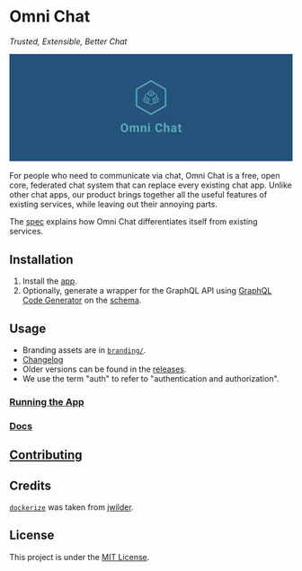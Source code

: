# Omni Chat

_Trusted, Extensible, Better Chat_

![Cover](branding/facebook_cover_photo_2.png)

For people who need to communicate via chat, Omni Chat is a free, open core, federated chat system that can replace every existing chat app. Unlike other chat apps, our product brings together all the useful features of existing services, while leaving out their annoying parts.

The [spec](docs/spec.md) explains how Omni Chat differentiates itself from existing services.

## Installation

1. Install the [app](docs/install.md).
1. Optionally, generate a wrapper for the GraphQL API using [GraphQL Code Generator](https://graphql-code-generator.com/) on the [schema](src/main/resources/schema.graphqls).

## Usage

- Branding assets are in [`branding/`](branding). 
- [Changelog](docs/CHANGELOG.md)
- Older versions can be found in the [releases](https://github.com/neelkamath/omni-chat/releases).
- We use the term "auth" to refer to "authentication and authorization".

### [Running the App](docs/production.md)

### [Docs](docs/api.md)

## [Contributing](docs/CONTRIBUTING.md)

## Credits

[`dockerize`](docker/dockerize) was taken from [jwilder](https://github.com/jwilder/dockerize).

## License

This project is under the [MIT License](LICENSE).
